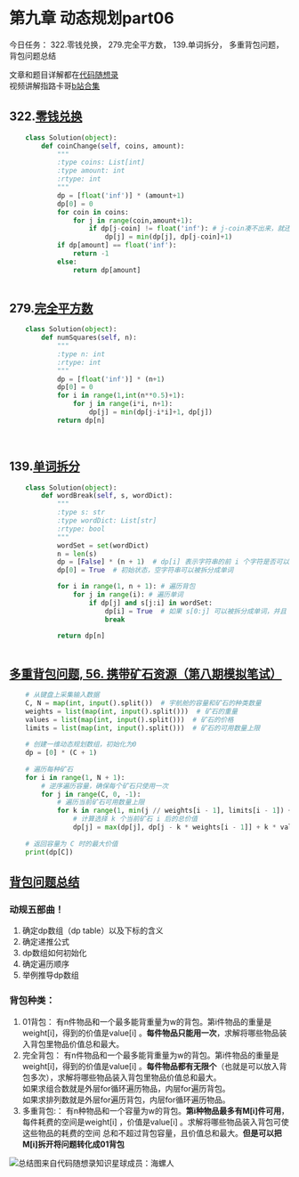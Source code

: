 # 第九章 动态规划part06

今日任务： 322.零钱兑换， 279.完全平方数， 139.单词拆分， 多重背包问题， 背包问题总结

文章和题目详解都在[代码随想录](https://programmercarl.com/)  
视频讲解指路卡哥[b站合集](https://space.bilibili.com/525438321/channel/collectiondetail?sid=180037)

## 322.[零钱兑换](https://leetcode.com/problems/coin-change/)
```python
    class Solution(object):
        def coinChange(self, coins, amount):
            """
            :type coins: List[int]
            :type amount: int
            :rtype: int
            """
            dp = [float('inf')] * (amount+1)
            dp[0] = 0
            for coin in coins:
                for j in range(coin,amount+1):
                    if dp[j-coin] != float('inf'): # j-coin凑不出来，就还是初始值inf，于是跳过
                        dp[j] = min(dp[j], dp[j-coin]+1)
            if dp[amount] == float('inf'):
                return -1
            else:
                return dp[amount]
            

```

## 279.[完全平方数](https://leetcode.com/problems/perfect-squares/)
```python
    class Solution(object):
        def numSquares(self, n):
            """
            :type n: int
            :rtype: int
            """
            dp = [float('inf')] * (n+1)
            dp[0] = 0
            for i in range(1,int(n**0.5)+1):
                for j in range(i*i, n+1):
                    dp[j] = min(dp[j-i*i]+1, dp[j])
            return dp[n]

            

```

## 139.[单词拆分](https://leetcode.com/problems/word-break/)
```python
    class Solution(object):
        def wordBreak(self, s, wordDict):
            """
            :type s: str
            :type wordDict: List[str]
            :rtype: bool
            """
            wordSet = set(wordDict)
            n = len(s)
            dp = [False] * (n + 1)  # dp[i] 表示字符串的前 i 个字符是否可以被拆分成单词
            dp[0] = True  # 初始状态，空字符串可以被拆分成单词

            for i in range(1, n + 1): # 遍历背包
                for j in range(i): # 遍历单词
                    if dp[j] and s[j:i] in wordSet:
                        dp[i] = True  # 如果 s[0:j] 可以被拆分成单词，并且 s[j:i] 在单词集合中存在，则 s[0:i] 可以被拆分成单词
                        break

            return dp[n]
                

```


## [多重背包问题, 56. 携带矿石资源（第八期模拟笔试）](https://kamacoder.com/problempage.php?pid=1066)
```python
    # 从键盘上采集输入数据
    C, N = map(int, input().split())  # 宇航舱的容量和矿石的种类数量
    weights = list(map(int, input().split()))  # 矿石的重量
    values = list(map(int, input().split()))  # 矿石的价格
    limits = list(map(int, input().split()))  # 矿石的可用数量上限
 
    # 创建一维动态规划数组，初始化为0
    dp = [0] * (C + 1)
 
    # 遍历每种矿石
    for i in range(1, N + 1):
        # 逆序遍历容量，确保每个矿石只使用一次
        for j in range(C, 0, -1):
            # 遍历当前矿石可用数量上限
            for k in range(1, min(j // weights[i - 1], limits[i - 1]) + 1):
                # 计算选择 k 个当前矿石 i 后的总价值
                dp[j] = max(dp[j], dp[j - k * weights[i - 1]] + k * values[i - 1])
 
    # 返回容量为 C 时的最大价值
    print(dp[C])

```


## [背包问题总结](https://programmercarl.com/%E8%83%8C%E5%8C%85%E6%80%BB%E7%BB%93%E7%AF%87.html)
### 动规五部曲！
1. 确定dp数组（dp table）以及下标的含义
2. 确定递推公式
3. dp数组如何初始化
4. 确定遍历顺序
5. 举例推导dp数组

### 背包种类：
1. 01背包： 有n件物品和一个最多能背重量为w的背包。第i件物品的重量是weight[i]，得到的价值是value[i] 。**每件物品只能用一次**，求解将哪些物品装入背包里物品价值总和最大。
2. 完全背包： 有n件物品和一个最多能背重量为w的背包。第i件物品的重量是weight[i]，得到的价值是value[i] 。**每件物品都有无限个**（也就是可以放入背包多次），求解将哪些物品装入背包里物品价值总和最大。    
如果求组合数就是外层for循环遍历物品，内层for遍历背包。  
如果求排列数就是外层for遍历背包，内层for循环遍历物品。
3. 多重背包:： 有n种物品和一个容量为w的背包。**第i种物品最多有M[i]件可用**，每件耗费的空间是weight[i] ，价值是value[i] 。求解将哪些物品装入背包可使这些物品的耗费的空间 总和不超过背包容量，且价值总和最大。**但是可以把M[i]拆开将问题转化成01背包**



![总结图来自代码随想录知识星球成员：海螺人](https://code-thinking-1253855093.file.myqcloud.com/pics/%E8%83%8C%E5%8C%85%E9%97%AE%E9%A2%981.jpeg "总结")
